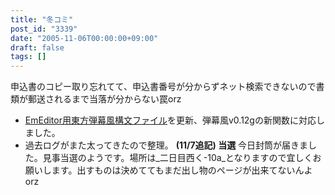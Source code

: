 ```yaml
---
title: "冬コミ"
post_id: "3339"
date: "2005-11-06T00:00:00+09:00"
draft: false
tags: []
---
```



申込書のコピー取り忘れてて、申込書番号が分からずネット検索できないので書類が郵送されるまで当落が分からない罠orz

  * [EmEditor用東方弾幕風構文ファイル](/emeditor-danmakufu)を更新、弾幕風v0.12gの新関数に対応しました。
  * 過去ログがまた太ってきたので整理。
**(11/7追記) 当選** 今日封筒が届きました。見事当選のようです。場所は_二日目西く-10a_となりますので宜しくお願いします。出すものは決めててもまだ出し物のページが出来てないんよorz
